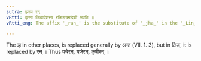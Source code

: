 ```yaml
---
sutra: झस्य रन्
vRtti: झस्य लिङादेशस्य रन्नित्ययमादेशो भवति ॥
vRtti_eng: The affix '_ran_' is the substitute of '_jha_' in the '_Lin_' (Potential and Benedictive).

---
```

The झ in other places, is replaced generally by अन्त (VII. 1. 3), but in लिङ्, it is replaced by रन् । Thus पचेरन्, यजेरन्, कृषीरन् ।